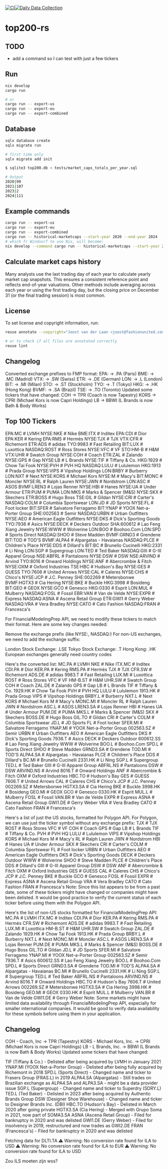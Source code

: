 <!--
SPDX-FileCopyrightText: 2025 Joost van der Laan <joost@fashionunited.com>

SPDX-License-Identifier: AGPL-3.0-only
-->

[![CI](https://github.com/javdl/top200-rs/actions/workflows/ci.yml/badge.svg)](https://github.com/javdl/top200-rs/actions/workflows/ci.yml)[![Daily Data Collection](https://github.com/javdl/top200-rs/actions/workflows/daily-run.yml/badge.svg)](https://github.com/javdl/top200-rs/actions/workflows/daily-run.yml)

# top200-rs

## TODO

- add a command so I can test with just a few tickers

## Run

```sh
nix develop
cargo run

# or
cargo run -- export-us
cargo run -- export-eu
cargo run -- export-combined
```

## Database

```sh
sqlx database create
sqlx migrate run

# first time only
sqlx migrate add init
```

```sh
$ sqlite3 top200.db < tests/market_caps_totals_per_year.sql

# Output
2020|99
2021|107
2023|2
2024|111
```

## Example commands

```sh
cargo run -- export-us
cargo run -- export-eu
cargo run -- export-combined
cargo run -- historical-marketcaps --start-year 2020 --end-year 2024
# which fr Windsurf to use Nix, will become:
nix develop --command cargo run -- historical-marketcaps --start-year 2020 --end-year 2024
```

## Calculate market caps history

Many analysts use the last trading day of each year to calculate yearly market cap snapshots. This ensures a consistent reference point and reflects end-of-year valuations. Other methods include averaging across each year or using the first trading day, but the closing price on December 31 (or the final trading session) is most common.

## License

To set license and copyright information, run:

```sh
reuse annotate --copyright="Joost van der Laan <joost@fashionunited.com>" --license="AGPL-3.0-only" --skip-unrecognised *

# or to check if all files are annotated correctly
reuse lint
```

## Changelog

Converted exchange prefixes to FMP format:
EPA: -> .PA (Paris)
BME: -> .MC (Madrid)
VTX: -> .SW (Swiss)
ETR: -> .DE (German)
LON: -> .L (London)
BIT: -> .MI (Milan)
STO: -> .ST (Stockholm)
TYO: -> .T (Tokyo)
HKG: -> .HK (Hong Kong)
BVMF: -> .SA (Brazil)
TSE: -> .TO (Toronto)
Updated some tickers that have changed:
COH -> TPR (Coach is now Tapestry)
KORS -> CPRI (Michael Kors is now Capri Holdings)
LB -> BBWI (L Brands is now Bath & Body Works)

## Top 100 Tickers

EPA:MC # LVMH
NYSE:NKE # Nike
BME:ITX # Inditex
EPA:CDI # Dior
EPA:KER # Kering
EPA:RMS # Hermès
NYSE:TJX # TJX
VTX:CFR # Richemont
ETR:ADS # adidas
TYO:9983 # Fast Retailing
BIT:LUX # Luxottica
NASDAQ:ROST # Ross Stores
NYSE:VFC # VF
STO:HM-B # H&M
VTX:UHR # Swatch Group
NYSE:COH # Coach
ETR:ZAL # Zalando
NYSE:GPS # Gap
NYSE:LB # L Brands
NYSE:TIF # Tiffany & Co.
HKG:1929 # Chow Tai Fook
NYSE:PVH # PVH HQ
NASDAQ:LULU # Lululemon
HKG:1913 # Prada Group
NYSE:VIPS # Vipshop Holdings
LON:BRBY # Burberry
LON:NXT # Next
NYSE:KORS # Michael Kors
NYSE:M # Macy's
BIT:MONC # Moncler
NYSE:RL # Ralph Lauren
NYSE:JWN # Nordstrom
LON:ASC # ASOS
BVMF:LREN3 # Lojas Renner
NYSE:HBI # Hanes
NYSE:UA # Under Armour
ETR:PUM # PUMA
LON:MKS # Marks & Spencer (M&S)
NYSE:SKX # Skechers
ETR:BOSS # Hugo Boss
TSE:GIL # Gildan
NYSE:CRI # Carter's
NASDAQ:COLM # Columbia Sportswear
LON:JD # JD Sports
NYSE:FL # Foot locker
BIT:SFER # Salvatore Ferragamo
BIT:YNAP # YOOX Net-a-Porter Group
SHE:002563 # Semir
NASDAQ:URBN # Urban Outfitters
NYSE:AEO # American Eagle Outfitters
NYSE:DKS # Dick's Sporting Goods
TYO:7936 # Asics
NYSE:DECK # Deckers Outdoor
SHA:600612 # Lao Feng Xiang Jewelry
NYSE:WWW # Wolverine
LON:BOO # Boohoo.Com
LON:SPD # Sports Direct
NASDAQ:SHOO # Steve Madden
BVMF:GRND3 # Grendene
BIT:TOD # TOD'S
BVMF:ALPA4 # Alpargatas - Havaianas
NASDAQ:PLCE # Children's Place
NYSE:DDS # Dillard's
BIT:BC # Brunello Cucinelli
HKG:2331 # Li Ning
LON:SGP # Supergroup
LON:TED # Ted Baker
NASDAQ:GIII # G-III Apparel Group
NSE:ABFRL # Pantaloons
NYSE:DSW # DSW
NSE:ARVIND # Arvind
TYO:8016 # Onward Holdings
NYSE:ANF # Abercrombie & Fitch
NYSE:OXM # Oxford Industries
TSE:HBC # Hudson's Bay
NYSE:GES # GUESS
TYO:7606 # United Arrows
NYSE:CAL # Caleres
NYSE:CHS # Chico's
NYSE:JCP # J.C. Penney
SHE:002269 # Metersbonwe
BVMF:HGTX3 # Cia Hering
NYSE:BKE # Buckle
HKG:3998 # Bosideng
BIT:GEO # GEOX
NYSE:GCO # Genesco
HKG:0330 # Esprit
LON:MUL # Mulberry
NASDAQ:FOSL # Fossil
EBR:VAN # Van de Velde
NYSE:EXPR # Express
NASDAQ:ASNA # Ascena Retail Group
ETR:GWI1 # Gerry Weber
NASDAQ:VRA # Vera Bradley
NYSE:CATO # Cato Fashion
NASDAQ:FRAN # Francesca's

For FinancialModelingPrep API, we need to modify these tickers to match their format. Here are some key changes needed:

Remove the exchange prefix (like NYSE:, NASDAQ:)
For non-US exchanges, we need to add the exchange suffix:

London Stock Exchange: .LSE
Tokyo Stock Exchange: .T
Hong Kong: .HK
European exchanges generally need country codes

Here's the converted list:
MC.PA # LVMH
NKE # Nike
ITX.MC # Inditex
CDI.PA # Dior
KER.PA # Kering
RMS.PA # Hermès
TJX # TJX
CFR.SW # Richemont
ADS.DE # adidas
9983.T # Fast Retailing
LUX.MI # Luxottica
ROST # Ross Stores
VFC # VF
HM-B.ST # H&M
UHR.SW # Swatch Group
COH # Coach
ZAL.DE # Zalando
GPS # Gap
LB # L Brands
TIF # Tiffany & Co.
1929.HK # Chow Tai Fook
PVH # PVH HQ
LULU # Lululemon
1913.HK # Prada Group
VIPS # Vipshop Holdings
BRBY.L # Burberry
NXT.L # Next
KORS # Michael Kors
M # Macy's
MONC.MI # Moncler
RL # Ralph Lauren
JWN # Nordstrom
ASC.L # ASOS
LREN3.SA # Lojas Renner
HBI # Hanes
UA # Under Armour
PUM.DE # PUMA
MKS.L # Marks & Spencer (M&S)
SKX # Skechers
BOSS.DE # Hugo Boss
GIL.TO # Gildan
CRI # Carter's
COLM # Columbia Sportswear
JD.L # JD Sports
FL # Foot locker
SFER.MI # Salvatore Ferragamo
YNAP.MI # YOOX Net-a-Porter Group
002563.SZ # Semir
URBN # Urban Outfitters
AEO # American Eagle Outfitters
DKS # Dick's Sporting Goods
7936.T # Asics
DECK # Deckers Outdoor
600612.SS # Lao Feng Xiang Jewelry
WWW # Wolverine
BOO.L # Boohoo.Com
SPD.L # Sports Direct
SHOO # Steve Madden
GRND3.SA # Grendene
TOD.MI # TOD'S
ALPA4.SA # Alpargatas - Havaianas
PLCE # Children's Place
DDS # Dillard's
BC.MI # Brunello Cucinelli
2331.HK # Li Ning
SGP.L # Supergroup
TED.L # Ted Baker
GIII # G-III Apparel Group
ABFRL.NS # Pantaloons
DSW # DSW
ARVIND.NS # Arvind
8016.T # Onward Holdings
ANF # Abercrombie & Fitch
OXM # Oxford Industries
HBC.TO # Hudson's Bay
GES # GUESS
7606.T # United Arrows
CAL # Caleres
CHS # Chico's
JCP # J.C. Penney
002269.SZ # Metersbonwe
HGTX3.SA # Cia Hering
BKE # Buckle
3998.HK # Bosideng
GEO.MI # GEOX
GCO # Genesco
0330.HK # Esprit
MUL.L # Mulberry
FOSL # Fossil
VAN.BR # Van de Velde
EXPR # Express
ASNA # Ascena Retail Group
GWI1.DE # Gerry Weber
VRA # Vera Bradley
CATO # Cato Fashion
FRAN # Francesca's

Here's a list of just the US stocks, formatted for Polygon API. For Polygon, we can use just the ticker symbol without any exchange prefix:
TJX # TJX
ROST # Ross Stores
VFC # VF
COH # Coach
GPS # Gap
LB # L Brands
TIF # Tiffany & Co.
PVH # PVH HQ
LULU # Lululemon
VIPS # Vipshop Holdings
KORS # Michael Kors
M # Macy's
RL # Ralph Lauren
JWN # Nordstrom
HBI # Hanes
UA # Under Armour
SKX # Skechers
CRI # Carter's
COLM # Columbia Sportswear
FL # Foot locker
URBN # Urban Outfitters
AEO # American Eagle Outfitters
DKS # Dick's Sporting Goods
DECK # Deckers Outdoor
WWW # Wolverine
SHOO # Steve Madden
PLCE # Children's Place
DDS # Dillard's
GIII # G-III Apparel Group
DSW # DSW
ANF # Abercrombie & Fitch
OXM # Oxford Industries
GES # GUESS
CAL # Caleres
CHS # Chico's
JCP # J.C. Penney
BKE # Buckle
GCO # Genesco
FOSL # Fossil
EXPR # Express
ASNA # Ascena Retail Group
VRA # Vera Bradley
CATO # Cato Fashion
FRAN # Francesca's
Note: Since this list appears to be from a past date, some of these tickers might have changed or companies might have been delisted. It would be good practice to verify the current status of each ticker before using them with the Polygon API.

Here's the list of non-US stocks formatted for FinancialModelingPrep API:
MC.PA # LVMH
ITX.MC # Inditex
CDI.PA # Dior
KER.PA # Kering
RMS.PA # Hermès
CFR.SW # Richemont
ADS.DE # adidas
9983.T # Fast Retailing
LUX.MI # Luxottica
HM-B.ST # H&M
UHR.SW # Swatch Group
ZAL.DE # Zalando
1929.HK # Chow Tai Fook
1913.HK # Prada Group
BRBY.L # Burberry
NXT.L # Next
MONC.MI # Moncler
ASC.L # ASOS
LREN3.SA # Lojas Renner
PUM.DE # PUMA
MKS.L # Marks & Spencer (M&S)
BOSS.DE # Hugo Boss
GIL.TO # Gildan
JD.L # JD Sports
SFER.MI # Salvatore Ferragamo
YNAP.MI # YOOX Net-a-Porter Group
002563.SZ # Semir
7936.T # Asics
600612.SS # Lao Feng Xiang Jewelry
BOO.L # Boohoo.Com
SPD.L # Sports Direct
GRND3.SA # Grendene
TOD.MI # TOD'S
ALPA4.SA # Alpargatas - Havaianas
BC.MI # Brunello Cucinelli
2331.HK # Li Ning
SGP.L # Supergroup
TED.L # Ted Baker
ABFRL.NS # Pantaloons
ARVIND.NS # Arvind
8016.T # Onward Holdings
HBC.TO # Hudson's Bay
7606.T # United Arrows
002269.SZ # Metersbonwe
HGTX3.SA # Cia Hering
3998.HK # Bosideng
GEO.MI # GEOX
0330.HK # Esprit
MUL.L # Mulberry
VAN.BR # Van de Velde
GWI1.DE # Gerry Weber
Note: Some markets might have limited data availability through FinancialModelingPrep API, especially for smaller international companies. It would be good to verify data availability for these symbols before using them in your application.

## Changelog

COH - Coach, Inc -> TPR (Tapestry)
KORS - Michael Kors, Inc. -> CPRI (Michael Kors is now Capri Holdings)
LB - L Brands, Inc. -> BBWI (L Brands is now Bath & Body Works)
Updated some tickers that have changed:

TIF (Tiffany & Co.) - Delisted after being acquired by LVMH in January 2021
YNAP.MI (YOOX Net-a-Porter Group) - Delisted after being fully acquired by Richemont in 2018
SPD.L (Sports Direct) - Changed name and ticker to Frasers Group (FRAS.L) in 2019
ALPA4.SA (Alpargatas) - Still trades on Brazilian exchange as ALPA4.SA and ALPA3.SA - might be a data provider issue
SGP.L (Supergroup) - Changed name and ticker to Superdry (SDRY.L)
TED.L (Ted Baker) - Delisted in 2023 after being acquired by Authentic Brands Group
DSW (Designer Shoe Warehouse) - Changed name and ticker to Designer Brands Inc. (DBI)
HBC.TO (Hudson's Bay) - Delisted in March 2020 after going private
HGTX3.SA (Cia Hering) - Merged with Grupo Soma in 2021, now part of SOMA3.SA
ASNA (Ascena Retail Group) - Filed for bankruptcy in 2020 and was delisted
GWI1.DE (Gerry Weber) - Filed for insolvency in 2019, restructured and now trades as GWI2.DE
FRAN (Francesca's) - Filed for bankruptcy in 2020 and was delisted

Fetching data for DLTI.TA
⚠️  Warning: No conversion rate found for ILA to USD
⚠️  Warning: No conversion rate found for ILA to EUR
⚠️  Warning: No conversion rate found for ILA to USD

Zou ILS moeten zijn wss?
